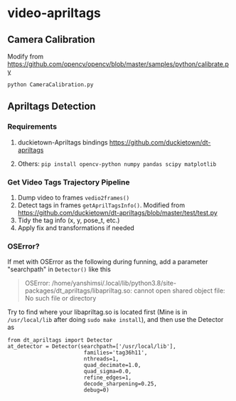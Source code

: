 # video-apriltags

## Camera Calibration
Modify from https://github.com/opencv/opencv/blob/master/samples/python/calibrate.py

```
python CameraCalibration.py
```




## Apriltags Detection

### Requirements

1. duckietown-Apriltags bindings  https://github.com/duckietown/dt-apriltags

2. Others:  `pip install opencv-python numpy pandas scipy matplotlib`  

### Get Video Tags Trajectory Pipeline
1. Dump video to frames `vedio2frames()`
2. Detect tags in frames `getAprilTagsInfo()`. Modified from https://github.com/duckietown/dt-apriltags/blob/master/test/test.py
3. Tidy the tag info (x, y, pose_t, etc.)
4. Apply fix and transformations if needed

### OSError? 

If met with OSError as the following during funning, add a parameter "searchpath" in `Detector()` like this

> OSError: /home/yanshimsi/.local/lib/python3.8/site-packages/dt_apriltags/libapriltag.so: cannot open shared object file: No such file or directory

Try to find where your libapriltag.so is located first (Mine is in `/usr/local/lib` after doing `sudo make install`), and then use the Detector as

```
from dt_apriltags import Detector
at_detector = Detector(searchpath=['/usr/local/lib'],
                        families='tag36h11',
                        nthreads=1,
                        quad_decimate=1.0,
                        quad_sigma=0.0,
                        refine_edges=1,
                        decode_sharpening=0.25,
                        debug=0)
```

